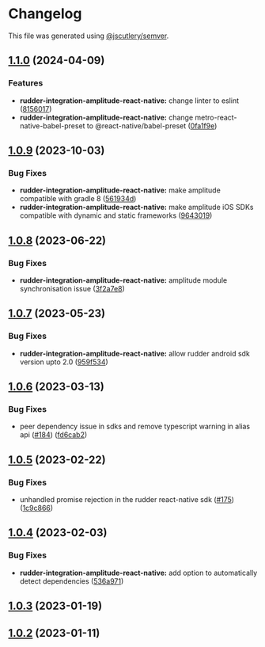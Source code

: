 # Changelog

This file was generated using [@jscutlery/semver](https://github.com/jscutlery/semver).

## [1.1.0](https://github.com/rudderlabs/rudder-sdk-react-native/compare/rudder-integration-amplitude-react-native@1.0.9...rudder-integration-amplitude-react-native@1.1.0) (2024-04-09)


### Features

* **rudder-integration-amplitude-react-native:** change linter to eslint ([8156017](https://github.com/rudderlabs/rudder-sdk-react-native/commit/8156017fa9ab275991d0baa59d6258a303425902))
* **rudder-integration-amplitude-react-native:** change metro-react-native-babel-preset to @react-native/babel-preset ([0fa1f9e](https://github.com/rudderlabs/rudder-sdk-react-native/commit/0fa1f9e6ac04152c5144db74cf9b429ccf896709))

## [1.0.9](https://github.com/rudderlabs/rudder-sdk-react-native/compare/rudder-integration-amplitude-react-native@1.0.8...rudder-integration-amplitude-react-native@1.0.9) (2023-10-03)


### Bug Fixes

* **rudder-integration-amplitude-react-native:** make amplitude compatible with gradle 8 ([561934d](https://github.com/rudderlabs/rudder-sdk-react-native/commit/561934d5be02fbce43c0728a97cf568963194316))
* **rudder-integration-amplitude-react-native:** make amplitude iOS SDKs compatible with dynamic and static frameworks ([9643019](https://github.com/rudderlabs/rudder-sdk-react-native/commit/96430195af423c0480bf61f51c3c34a3f34e28e4))

## [1.0.8](https://github.com/rudderlabs/rudder-sdk-react-native/compare/rudder-integration-amplitude-react-native@1.0.7...rudder-integration-amplitude-react-native@1.0.8) (2023-06-22)


### Bug Fixes

* **rudder-integration-amplitude-react-native:** amplitude module synchronisation issue ([3f2a7e8](https://github.com/rudderlabs/rudder-sdk-react-native/commit/3f2a7e8c03b95c07b0f39afd25d0ed77f7301560))

## [1.0.7](https://github.com/rudderlabs/rudder-sdk-react-native/compare/rudder-integration-amplitude-react-native@1.0.6...rudder-integration-amplitude-react-native@1.0.7) (2023-05-23)


### Bug Fixes

* **rudder-integration-amplitude-react-native:** allow rudder android sdk version upto 2.0 ([959f534](https://github.com/rudderlabs/rudder-sdk-react-native/commit/959f534b41f224d9151da239f7ec399f58221b33))

## [1.0.6](https://github.com/rudderlabs/rudder-sdk-react-native/compare/rudder-integration-amplitude-react-native@1.0.5...rudder-integration-amplitude-react-native@1.0.6) (2023-03-13)


### Bug Fixes

* peer dependency issue in sdks and remove typescript warning in alias api ([#184](https://github.com/rudderlabs/rudder-sdk-react-native/issues/184)) ([fd6cab2](https://github.com/rudderlabs/rudder-sdk-react-native/commit/fd6cab262d1cba21dfd7129caa1a53d614cb7783))

## [1.0.5](https://github.com/rudderlabs/rudder-sdk-react-native/compare/rudder-integration-amplitude-react-native@1.0.4...rudder-integration-amplitude-react-native@1.0.5) (2023-02-22)


### Bug Fixes

* unhandled promise rejection in the rudder react-native sdk ([#175](https://github.com/rudderlabs/rudder-sdk-react-native/issues/175)) ([1c9c866](https://github.com/rudderlabs/rudder-sdk-react-native/commit/1c9c866dfd59ef751075ccbcbece36efd891d50b))

## [1.0.4](https://github.com/rudderlabs/rudder-sdk-react-native/compare/rudder-integration-amplitude-react-native@1.0.3...rudder-integration-amplitude-react-native@1.0.4) (2023-02-03)


### Bug Fixes

* **rudder-integration-amplitude-react-native:** add option to automatically detect dependencies ([536a971](https://github.com/rudderlabs/rudder-sdk-react-native/commit/536a9712b344332c78fe3e8b24903d9c1e15731a))

## [1.0.3](https://github.com/rudderlabs/rudder-sdk-react-native/compare/rudder-integration-amplitude-react-native@1.0.2...rudder-integration-amplitude-react-native@1.0.3) (2023-01-19)

## [1.0.2](https://github.com/rudderlabs/rudder-sdk-react-native/compare/rudder-integration-amplitude-react-native-1.0.1...rudder-integration-amplitude-react-native-1.0.2) (2023-01-11)
